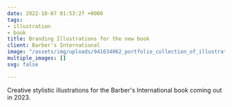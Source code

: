 ```yaml
---
date: 2022-10-07 01:53:27 +0000
tags:
- illustration
- book
title: Branding Illustrations for the new book
client: Barber's International
image: "/assets/img/uploads/941634062_portfolio_collection_of_illustrated_designs_by_a_world_famous_graphic_designer.png"
multiple_images: []
svg: false

---
```

Creative stylistic illustrations for the Barber's International book coming out in 2023.